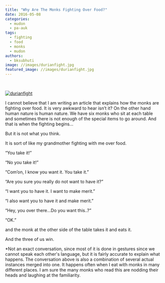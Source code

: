 ```yaml
---
title: "Why Are The Monks Fighting Over Food?"
date: 2016-05-08
categories: 
  - mudon
  - pa-auk
tags: 
  - fighting
  - food
  - monks
  - mudon
authors: 
  - bksubhuti
image: //images/durianfight.jpg
featured_image: //images/durianfight.jpg
---
```


 

[![durianfight](assets/images/durianfight.jpg)](https://subhuti.withmetta.net/wp-content/uploads/2016/05/durianfight.jpg)

I cannot believe that I am writing an article that explains how the monks are fighting over food. It is very awkward to hear isn’t it? On the other hand human nature is human nature. We have six monks who sit at each table and sometimes there is not enough of the special items to go around. And that is when the fighting begins...

But it is not what you think.

It is sort of like my grandmother fighting with me over food.

“You take it!”

“No you take it!”

“Com’on, I know you want it. You take it.”

“Are you sure you really do not want to have it?”

“I want you to have it. I want to make merit.”

“I also want you to have it and make merit.”

“Hey, you over there...Do you want this..?”

“OK.”

and the monk at the other side of the table takes it and eats it.

And the three of us win.

\*Not an exact conversation, since most of it is done in gestures since we cannot speak each other's language, but it is fairly accurate to explain what happens. The conversation above is also a combination of several actual instances merged into one. It happens often when I eat with monks in many different places. I am sure the many monks who read this are nodding their heads and laughing at the familiarity.